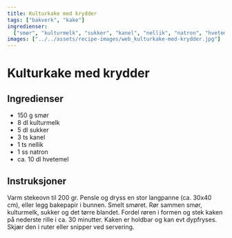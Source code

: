 ```yaml
---
title: Kulturkake med krydder
tags: ["bakverk", "kake"]
ingredienser:
  ["smør", "kulturmelk", "sukker", "kanel", "nellik", "natron", "hvetemel"]
images: ["../../assets/recipe-images/web_kulturkake-med-krydder.jpg"]
---
```


# Kulturkake med krydder

## Ingredienser

- 150 g smør
- 8 dl kulturmelk
- 5 dl sukker
- 3 ts kanel
- 1 ts nellik
- 1 ss natron
- ca. 10 dl hvetemel

## Instruksjoner

Varm stekeovn til 200 gr. Pensle og dryss en stor langpanne (ca. 30x40 cm), eller legg bakepapir i bunnen. Smelt smøret. Rør sammen smør, kulturmelk, sukker og det tørre blandet. Fordel røren i formen og stek kaken på nederste rille i ca. 30 minutter. Kaken er holdbar og kan evt dypfryses. Skjær den i ruter eller snipper ved servering.
